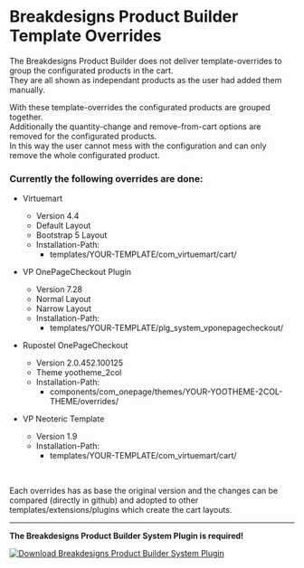 # Breakdesigns Product Builder Template Overrides

The Breakdesigns Product Builder does not deliver template-overrides to group the configurated products in the cart.<br>
They are all shown as independant products as the user had added them manually.

With these template-overrides the configurated products are grouped together.<br>
Additionally the quantity-change and remove-from-cart options are removed for the configurated products.<br>
In this way the user cannot mess with the configuration and can only remove the whole configurated product.<br>

### Currently the following overrides are done:

- Virtuemart 
  - Version 4.4
  - Default Layout
  - Bootstrap 5 Layout
  - Installation-Path:
    - templates/YOUR-TEMPLATE/com_virtuemart/cart/

- VP OnePageCheckout Plugin
  - Version 7.28
  - Normal Layout
  - Narrow Layout
  - Installation-Path:
    - templates/YOUR-TEMPLATE/plg_system_vponepagecheckout/

- Rupostel OnePageCheckout 
  - Version 2.0.452.100125
  - Theme yootheme_2col
  - Installation-Path:
    - components/com_onepage/themes/YOUR-YOOTHEME-2COL-THEME/overrides/

- VP Neoteric Template
  - Version 1.9
  - Installation-Path:
    - templates/YOUR-TEMPLATE/com_virtuemart/cart/

<br>

Each overrides has as base the original version and the changes can be compared (directly in github) and adopted to other templates/extensions/plugins which create the cart layouts.

---

<b>The Breakdesigns Product Builder System Plugin is required!</b>


[![Download Breakdesigns Product Builder System Plugin](https://img.shields.io/github/v/release/Dudebaker/Breakdesigns-Product-Builder-System-Plugin?logo=github&label=Download%20Breakdesigns%20Product%20Builder%20System%20Plugin&color=blueviolet&style=for-the-badge)](https://github.com/Dudebaker/Breakdesigns-Product-Builder-System-Plugin/releases/download/v1.0.0/plg_system_breakdesignsproductbuilder.zip)